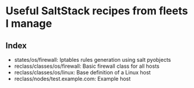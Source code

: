 # Useful SaltStack recipes from fleets I manage

## Index
- states/os/firewall: Iptables rules generation using salt pyobjects
- reclass/classes/os/firewall: Basic firewall class for all hosts
- reclass/classes/os/linux: Base definition of a Linux host 
- reclass/nodes/test.example.com: Example host

